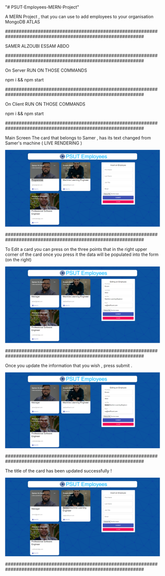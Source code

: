 "# PSUT-Employees-MERN-Project" 

A MERN Project , that you can use to add employees to your organisation
MongoDB ATLAS

###########################################################################################################

SAMER ALZOUBI
ESSAM ABDO

###########################################################################################################

On Server
RUN ON THOSE COMMANDS

npm i && npm start

###########################################################################################################

On Client
RUN ON THOSE COMMANDS

npm i && npm start

###########################################################################################################

Main Screen
The card that belongs to Samer , has its text changed from Samer's machine
( LIVE RENDERING )

![](https://github.com/IssamAbdoh/PSUT-Employees-MERN-Project/blob/main/Review/screencapture-localhost-3001-2022-02-26-17_57_21.png)

###########################################################################################################

To Edit a card you can press on the three points that in the right upper corner of the card
once you press it the data will be populated into the form (on the right)

![](https://github.com/IssamAbdoh/PSUT-Employees-MERN-Project/blob/main/Review/screencapture-localhost-3001-2022-02-26-18_02_01.png)

###########################################################################################################

Once you update the information that you wish , press submit .

![](https://github.com/IssamAbdoh/PSUT-Employees-MERN-Project/blob/main/Review/screencapture-localhost-3001-2022-02-26-18_02_34.png)

###########################################################################################################

The title of the card has been updated successfully !

![](https://github.com/IssamAbdoh/PSUT-Employees-MERN-Project/blob/main/Review/screencapture-localhost-3001-2022-02-26-18_03_01.png)

###########################################################################################################
